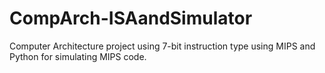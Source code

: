 # CompArch-ISAandSimulator
Computer Architecture project using 7-bit instruction type using MIPS and Python for simulating MIPS code.
